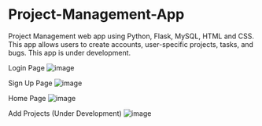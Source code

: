 # Project-Management-App
Project Management web app using Python, Flask, MySQL, HTML and CSS. This app allows users to create accounts, user-specific projects, tasks, and bugs. 
This app is under development.


Login Page
![image](https://github.com/syxddd10001/Project-Management-App/assets/121273500/0aecbd2f-43d7-476b-a4a5-9c16d09f28cb)

Sign Up Page
![image](https://github.com/syxddd10001/Project-Management-App/assets/121273500/fc357cc7-87eb-4eb9-96d3-977bee72f6da)

Home Page
![image](https://github.com/syxddd10001/Project-Management-App/assets/121273500/11794dcc-a7eb-4889-b300-c7064776f6d8)

Add Projects (Under Development)
![image](https://github.com/syxddd10001/Project-Management-App/assets/121273500/26fa8054-e338-49ce-95d3-f31cab0ec303)

